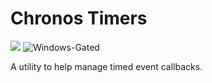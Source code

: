 # Chronos Timers
![](https://img.shields.io/nuget/v/Chronos.Timer.Core?style=flat-square&label=nuget) ![Windows-Gated](https://github.com/Scraniel/chronos/workflows/Windows-Gated/badge.svg?branch=main&event=push)

A utility to help manage timed event callbacks.
